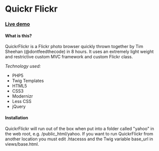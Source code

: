 Quickr Flickr
=============

### [Live demo](http://limelightdigitalusa.com/yahoo/ "QuickrFlickr")

#### What is this?

QuickrFlickr is a Flickr photo browser quickly thrown together by Tim Sheehan (@dontfeedthecode) in 8 hours. It uses an extremely light weight and restrictive custom MVC framework and custom Flickr class.

*Technology used:*

* PHP5
* Twig Templates
* HTML5
* CSS3
* Modernizr
* Less CSS
* jQuery

#### Installation

QuickrFlickr will run out of the box when put into a folder called "yahoo" in the web root, e.g. /public_html/yahoo. If you want to run QuickrFlickr from another location you must edit .htacesss and the Twig variable base_url in views/base.html.
